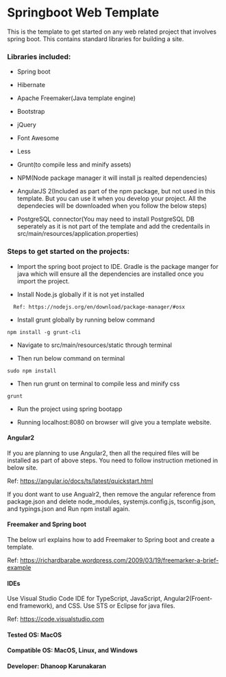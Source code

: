 # Springboot Web Template
This is the template to get started on any web related project that involves spring boot. 
This contains standard libraries for building a site.

### Libraries included:

* Spring boot

* Hibernate

* Apache Freemaker(Java template engine)

* Bootstrap

* jQuery

* Font Awesome

* Less

* Grunt(to compile less and minify assets)

* NPM(Node package manager it will install js realted dependencies)

* AngularJS 2(Included as part of the npm package, but not used in this template. But you can use it when you develop your project. All the dependecies will be downloaded when you follow the below steps)

* PostgreSQL connector(You may need to install PostgreSQL DB seperately as it is not part of the template and add the credentails in src/main/resources/application.properties)

### Steps to get started on the projects:

* Import the spring boot project to IDE. Gradle is the package manger for java which will ensure all the dependencies are installed once you import the project.

* Install Node.js globally if it is not yet installed
```
  Ref: https://nodejs.org/en/download/package-manager/#osx
```
* Install grunt globally by running below command
```
npm install -g grunt-cli
```
* Navigate to src/main/resources/static through terminal

* Then run below command on terminal
```
sudo npm install
```
* Then run grunt on terminal to compile less and minify css
```
grunt
```
* Run the project using spring bootapp  

* Running localhost:8080 on browser will give you a template website. 

#### Angular2 

If you are planning to use Angular2, then all the required files will be installed as part of above steps. You need to follow instruction metioned in below site.

Ref: https://angular.io/docs/ts/latest/quickstart.html

If you dont want to use Angualr2, then remove the angular reference from package.json and delete node_modules, systemjs.config.js, tsconfig.json, and typings.json and Run npm install again.

#### Freemaker and Spring boot  

The below url explains how to add Freemaker to Spring boot and create a template.

Ref: https://richardbarabe.wordpress.com/2009/03/19/freemarker-a-brief-example

#### IDEs
Use Visual Studio Code IDE for TypeScript, JavaScript, Angular2(Froent-end framework), and CSS. Use STS or Eclipse for java files.

Ref: https://code.visualstudio.com

#### Tested OS: MacOS
#### Compatible OS: MacOS, Linux, and Windows 


#### Developer: Dhanoop Karunakaran

